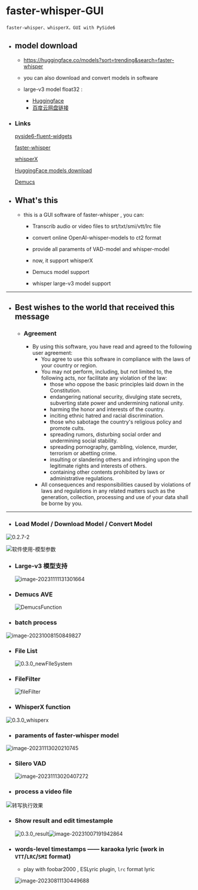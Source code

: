 # faster-whisper-GUI

    faster-whisper、whisperX，GUI with PySide6

- ## model download

  - https://huggingface.co/models?sort=trending&search=faster-whisper

  - you can also download and convert models in software

  - large-v3 model float32 :
    - [Huggingface](https://huggingface.co/CheshireCC/faster-whisper-large-v3-float32)
    - [百度云网盘链接](https://pan.baidu.com/s/1JJJASDFd6iNyZkcEXEkq3g?pwd=sif3 )
    




- ### Links

    [pyside6-fluent-widgets](https://github.com/zhiyiYo/PyQt-Fluent-Widgets)

    [faster-whisper](https://github.com/guillaumekln/faster-whisper)

    [whisperX](https://github.com/m-bain/whisperX)

    [HuggingFace models download](https://huggingface.co/models)

    [Demucs](https://github.com/facebookresearch/demucs)

    

- ## What's this

  - this is a GUI software of faster-whisper , you can:
    - Transcrib audio or video files to srt/txt/smi/vtt/lrc file

    - convert online OpenAI-whisper-models to ct2 format

    - provide all paraments of VAD-model and whisper-model

    - now, it support whisperX

    - Demucs model support

    - whisper large-v3 model support

        

------



- ## Best wishes to the world that received this message ##

    - ### Agreement

        - By using this software, you have read and agreed to the following user agreement:
            - You agree to use this software in compliance with the laws of your country or region.
            - You may not perform, including, but not limited to, the following acts, nor facilitate any violation of the law:
                -   those who oppose the basic principles laid down in the Constitution.
                -   endangering national security, divulging state secrets, subverting state power and undermining national unity.
                -   harming the honor and interests of the country.
                -   inciting ethnic hatred and racial discrimination.
                -   those who sabotage the country's religious policy and promote cults.
                -   spreading rumors, disturbing social order and undermining social stability.
                -   spreading pornography, gambling, violence, murder, terrorism or abetting crime.
                -   insulting or slandering others and infringing upon the legitimate rights and interests of others.
                -   containing other contents prohibited by laws or administrative regulations.
            - All consequences and responsibilities caused by violations of laws and regulations in any related matters such as the generation, collection, processing and use of your data shall be borne by you.


---

- ### Load Model / Download Model / Convert Model

![0.2.7-2](./README.assets/0.2.7-2.png)

![软件使用-模型参数](./README.assets/软件使用-模型参数.png)

- ### Large-v3 模型支持

  ![image-20231111131301664](./README.assets/image-20231111131301664.png)

- ### Demucs AVE

  ![DemucsFunction](./README.assets/DemucsFunction.png)
  
- ### batch process

![image-20231008150849827](./README.assets/image-20231008150849827.png)

- ### File List

  ![0.3.0_newFIleSystem](./README.assets/0.3.0_newFIleSystem.png)
- ### FileFilter

  ![fileFilter](./README.assets/fileFilter.png)
- ### WhisperX function

![0.3.0_whisperx](./README.assets/0.3.0_whisperx.png)

- ### paraments of faster-whisper model

![image-20231113020210745](./README.assets/image-20231113020210745.png)

- ### Silero VAD

    ![image-20231113020407272](./README.assets/image-20231113020407272.png)

- ### process a video file

![转写执行效果](./README.assets/转写执行效果.png)

- ### Show result and edit timestample

  ![0.3.0_result](./README.assets/0.3.0_result.png)![image-20231007191942864](./README.assets/image-20231007191942864.png)
- ### words-level timestamps —— karaoka lyric (work in `VTT`/`LRC`/`SMI` format)


  - play with foobar2000 , ESLyric plugin, `lrc` format lyric

  ![image-20230811130449688](./README.assets/image-20230811130449688.png)
